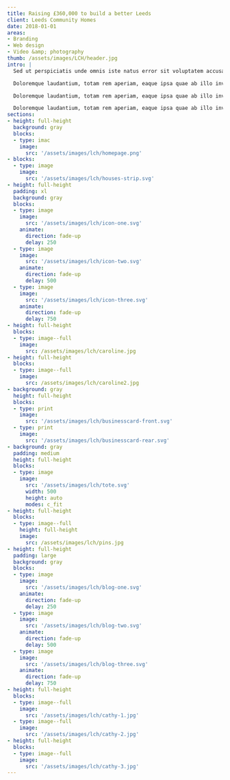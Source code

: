 ```yaml
---
title: Raising £360,000 to build a better Leeds
client: Leeds Community Homes
date: 2018-01-01
areas:
- Branding
- Web design
- Video &amp; photography
thumb: /assets/images/LCH/header.jpg
intro: |
  Sed ut perspiciatis unde omnis iste natus error sit voluptatem accusantium.

  Doloremque laudantium, totam rem aperiam, eaque ipsa quae ab illo inventore veritatis et quasi archite

  Doloremque laudantium, totam rem aperiam, eaque ipsa quae ab illo inventore veritatis et quasi architecto beatae vitae dicta sunt explicabo. cto beatae vitae dicta sunt explicabo.

  Doloremque laudantium, totam rem aperiam, eaque ipsa quae ab illo inventore veritatis et quasi architecto beatae vitae dicta sunt explicabo.
sections:
- height: full-height
  background: gray
  blocks:
  - type: imac
    image:
      src: '/assets/images/lch/homepage.png'
- blocks:
  - type: image
    image:
      src: '/assets/images/lch/houses-strip.svg'
- height: full-height
  padding: xl
  background: gray
  blocks:
  - type: image
    image:
      src: '/assets/images/lch/icon-one.svg'
    animate:
      direction: fade-up
      delay: 250
  - type: image
    image:
      src: '/assets/images/lch/icon-two.svg'
    animate:
      direction: fade-up
      delay: 500
  - type: image
    image:
      src: '/assets/images/lch/icon-three.svg'
    animate:
      direction: fade-up
      delay: 750
- height: full-height
  blocks:
  - type: image--full
    image:
      src: /assets/images/lch/caroline.jpg
- height: full-height
  blocks:
  - type: image--full
    image:
      src: /assets/images/lch/caroline2.jpg
- background: gray
  height: full-height
  blocks:
  - type: print
    image:
      src: '/assets/images/lch/businesscard-front.svg'
  - type: print
    image:
      src: '/assets/images/lch/businesscard-rear.svg'
- background: gray
  padding: medium
  height: full-height
  blocks:
  - type: image
    image:
      src: '/assets/images/lch/tote.svg'
      width: 500
      height: auto
      modes: c_fit
- height: full-height
  blocks:
  - type: image--full
    height: full-height
    image:
      src: /assets/images/lch/pins.jpg
- height: full-height
  padding: large
  background: gray
  blocks:
  - type: image
    image:
      src: '/assets/images/lch/blog-one.svg'
    animate:
      direction: fade-up
      delay: 250
  - type: image
    image:
      src: '/assets/images/lch/blog-two.svg'
    animate:
      direction: fade-up
      delay: 500
  - type: image
    image:
      src: '/assets/images/lch/blog-three.svg'
    animate:
      direction: fade-up
      delay: 750
- height: full-height
  blocks:
  - type: image--full
    image:
      src: '/assets/images/lch/cathy-1.jpg'
  - type: image--full
    image:
      src: '/assets/images/lch/cathy-2.jpg'
- height: full-height
  blocks:
  - type: image--full
    image:
      src: '/assets/images/lch/cathy-3.jpg'
---
```

